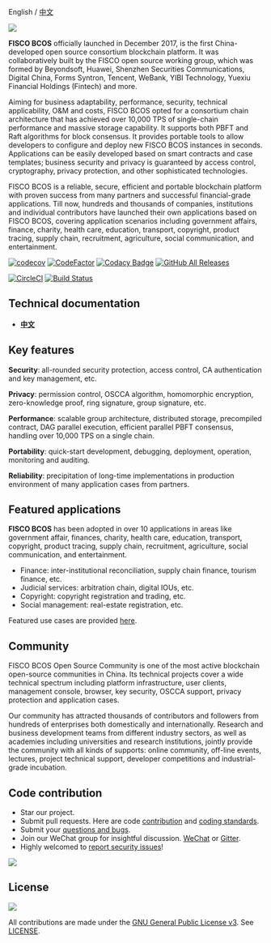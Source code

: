 English / [中文](docs/README_CN.md)

![](docs/images/FISCO_BCOS_Logo.svg)

**FISCO BCOS** officially launched in December 2017, is the first China-developed open source consortium blockchain platform. It was collaboratively built by the FISCO open source working group, which was formed by Beyondsoft, Huawei, Shenzhen Securities Communications, Digital China, Forms Syntron, Tencent, WeBank, YIBI Technology, Yuexiu Financial Holdings (Fintech) and more.

Aiming for business adaptability, performance, security, technical applicability, O&M and costs, FISCO BCOS opted for a consortium chain architecture that has achieved over 10,000 TPS of single-chain performance and massive storage capability. It supports both PBFT and Raft algorithms for block consensus. It provides portable tools to allow developers to configure and deploy new FISCO BCOS instances in seconds. Applications can be easily developed based on smart contracts and case templates; business security and privacy is guaranteed by access control, cryptography, privacy protection, and other sophisticated technologies.

FISCO BCOS is a reliable, secure, efficient and portable blockchain platform with proven success from many partners and successful financial-grade applications. Till now, hundreds and thousands of companies, institutions and individual contributors have launched their own applications based on FISCO BCOS, covering application scenarios including government affairs, finance, charity, health care, education, transport, copyright, product tracing, supply chain, recruitment, agriculture, social communication, and entertainment.

[![codecov](https://codecov.io/gh/FISCO-BCOS/FISCO-BCOS/branch/master/graph/badge.svg)](https://codecov.io/gh/FISCO-BCOS/FISCO-BCOS) [![CodeFactor](https://www.codefactor.io/repository/github/fisco-bcos/FISCO-BCOS/badge)](https://www.codefactor.io/repository/github/fisco-bcos/FISCO-BCOS) [![Codacy Badge](https://api.codacy.com/project/badge/Grade/08552871ee104fe299b00bc79f8a12b9)](https://www.codacy.com/app/fisco-dev/FISCO-BCOS?utm_source=github.com&amp;utm_medium=referral&amp;utm_content=FISCO-BCOS/FISCO-BCOS&amp;utm_campaign=Badge_Grade)  <!-- [![Code Lines](https://tokei.rs/b1/github/FISCO-BCOS/FISCO-BCOS?category=code)](https://github.com/FISCO-BCOS/FISCO-BCOS)--> [![GitHub All Releases](https://img.shields.io/github/downloads/FISCO-BCOS/FISCO-BCOS/total.svg)](https://github.com/FISCO-BCOS/FISCO-BCOS) 

[![CircleCI](https://circleci.com/gh/FISCO-BCOS/FISCO-BCOS.svg?style=shield)](https://circleci.com/gh/FISCO-BCOS/FISCO-BCOS)  [![Build Status](https://travis-ci.org/FISCO-BCOS/FISCO-BCOS.svg)](https://travis-ci.org/FISCO-BCOS/FISCO-BCOS)


## Technical documentation

- [**中文**](https://fisco-bcos-documentation.readthedocs.io/zh_CN/latest/)


## Key features

**Security**: all-rounded security protection, access control, CA authentication and key management, etc.

**Privacy**: permission control, OSCCA algorithm, homomorphic encryption, zero-knowledge proof, ring signature, group signature, etc.

**Performance**: scalable group architecture, distributed storage, precompiled contract, DAG parallel execution, efficient parallel PBFT consensus, handling over 10,000 TPS on a single chain.

**Portability**: quick-start development, debugging, deployment, operation, monitoring and auditing.

**Reliability**: precipitation of long-time implementations in production environment of many application cases from partners.

## Featured applications

**FISCO BCOS** has been adopted in over 10 applications in areas like government affair, finances, charity, health care, education, transport, copyright, product tracing, supply chain, recruitment, agriculture, social communication, and entertainment. 

- Finance: inter-institutional reconciliation, supply chain finance, tourism finance, etc.
- Judicial services: arbitration chain, digital IOUs, etc.
- Copyright: copyright registration and trading, etc.
- Social management: real-estate registration, etc.

Featured use cases are provided [here](http://www.fisco-bcos.org/assets/docs/FISCO%20BCOS%20-%20Featured%20Cases.pdf).

## Community

FISCO BCOS Open Source Community is one of the most active blockchain open-source communities in China. Its technical projects cover a wide technical spectrum including platform infrastructure, user clients, management console, browser, key security, OSCCA support, privacy protection and application cases.

Our community has attracted thousands of contributors and followers from hundreds of enterprises both domestically and internationally. Research and business development teams from different industry sectors, as well as academies including universities and research institutions, jointly provide the community with all kinds of supports: online community, off-line events, lectures, project technical support, developer competitions and industrial-grade incubation.

## Code contribution

- Star our project.
- Submit pull requests. Here are code [contribution](https://mp.weixin.qq.com/s/hEn2rxqnqp0dF6OKH6Ua-A) and [coding standards](CODING_STYLE.md).
- Submit your [questions and bugs](https://github.com/FISCO-BCOS/FISCO-BCOS/issues).
- Join our WeChat group for insightful discussion. [WeChat](https://github.com/FISCO-BCOS/FISCO-BCOS-DOC/blob/release-2.0/images/community/WeChatQR.jpg) or [Gitter](https://gitter.im/fisco-bcos/Lobby).
- Highly welcomed to [report security issues](https://security.webank.com)!

![](https://media.githubusercontent.com/media/FISCO-BCOS/LargeFiles/master/images/QR_image_en.png)

## License

[![](https://img.shields.io/github/license/FISCO-BCOS/FISCO-BCOS.svg)](LICENSE)

All contributions are made under the [GNU General Public License v3](https://www.gnu.org/licenses/gpl-3.0.en.html). See [LICENSE](LICENSE).
